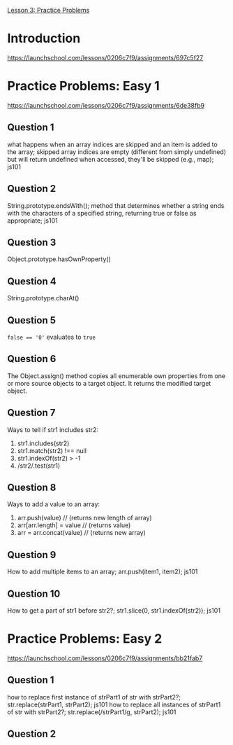 [Lesson 3: Practice Problems](https://launchschool.com/lessons/0206c7f9/assignments)

# Introduction
https://launchschool.com/lessons/0206c7f9/assignments/697c5f27

# Practice Problems: Easy 1
https://launchschool.com/lessons/0206c7f9/assignments/6de38fb9

## Question 1
what happens when an array indices are skipped and an item is added to the array; skipped array indices are empty (different from simply undefined) but will return undefined when accessed, they'll be skipped (e.g., map); js101

## Question 2
String.prototype.endsWith(); method that determines whether a string ends with the characters of a specified string, returning true or false as appropriate; js101

## Question 3
Object.prototype.hasOwnProperty()

## Question 4
String.prototype.charAt()

## Question 5
`false == '0'` evaluates to `true`

## Question 6
The Object.assign() method copies all enumerable own properties from one or more source objects to a target object. It returns the modified target object.

## Question 7
Ways to tell if str1 includes str2:
1. str1.includes(str2)
2. str1.match(str2) !== null
3. str1.indexOf(str2) > -1
4. /str2/.test(str1)

## Question 8
Ways to add a value to an array:
1. arr.push(value) // (returns new length of array)
2. arr[arr.length] = value // (returns value)
3. arr = arr.concat(value) // (returns new array)

## Question 9
How to add multiple items to an array; arr.push(item1, item2); js101

## Question 10
How to get a part of str1 before str2?; str1.slice(0, str1.indexOf(str2)); js101

# Practice Problems: Easy 2
https://launchschool.com/lessons/0206c7f9/assignments/bb21fab7

## Question 1
how to replace first instance of strPart1 of str with strPart2?; str.replace(strPart1, strPart2); js101
how to replace all instances of strPart1 of str with strPart2?; str.replace(/strPart1/g, strPart2); js101

## Question 2
